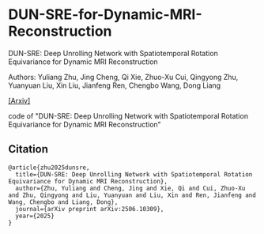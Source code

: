 # DUN-SRE-for-Dynamic-MRI-Reconstruction
DUN-SRE: Deep Unrolling Network with Spatiotemporal Rotation Equivariance for Dynamic MRI Reconstruction

Authors: Yuliang Zhu, Jing Cheng, Qi Xie, Zhuo-Xu Cui, Qingyong Zhu, Yuanyuan Liu, Xin Liu, Jianfeng Ren, Chengbo Wang, Dong Liang

[[Arxiv]](https://arxiv.org/abs/2506.10309)
  
code of "DUN-SRE: Deep Unrolling Network with Spatiotemporal Rotation Equivariance for Dynamic MRI Reconstruction"

## Citation
```
@article{zhu2025dunsre,
  title={DUN-SRE: Deep Unrolling Network with Spatiotemporal Rotation Equivariance for Dynamic MRI Reconstruction},
  author={Zhu, Yuliang and Cheng, Jing and Xie, Qi and Cui, Zhuo-Xu and Zhu, Qingyong and Liu, Yuanyuan and Liu, Xin and Ren, Jianfeng and Wang, Chengbo and Liang, Dong},
  journal={arXiv preprint arXiv:2506.10309},
  year={2025}
}
```
